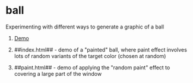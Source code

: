 ball
====

Experimenting with different ways to generate a graphic of a ball

1. [Demo](http://imaball.com)

2. ##index.html## - demo of a "painted" ball, where paint effect involves lots of random variants of the target color (chosen at random)

3. ##paint.html## - demo of applying the "random paint" effect to covering a large part of the window